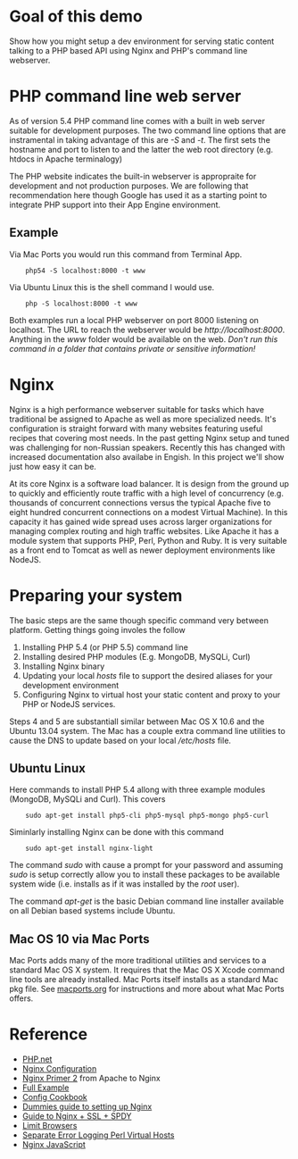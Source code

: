 
# Goal of this demo

Show how you might setup a dev environment for serving static content talking to a PHP based API using Nginx and PHP's command line webserver. 

# PHP command line web server

As of version 5.4 PHP command line comes with a built in web server suitable for development purposes. The two command line options that are instramental in taking advantage of this are _-S_ and _-t_.  The first sets the hostname and port to listen to and the latter the web root directory (e.g. htdocs in Apache terminalogy)


The PHP website indicates the built-in webserver is appropraite for development and not production purposes. We are
following that recommendation here though Google has used it as a starting point to integrate PHP support into their
App Engine environment.

## Example


Via Mac Ports you would run this command from Terminal App.

```shell
    php54 -S localhost:8000 -t www
```

Via Ubuntu Linux this is the shell command I would use.

```shell
    php -S localhost:8000 -t www
```

Both examples run a local PHP webserver on port 8000 listening on localhost.  The URL to reach the webserver would be _http://localhost:8000_.  Anything in the _www_ folder would be available on the web.  *Don't run this command in a folder that contains private or sensitive information!*

# Nginx

Nginx is a high performance webserver suitable for tasks which have traditional be assigned to Apache as well as more specialized needs. It's configuration is straight forward with many websites featuring useful recipes that covering most needs. In the past getting Nginx setup and tuned was challenging for non-Russian speakers.  Recently this has changed with increased documentation also availabe in Engish. In this project we'll show just how easy it can be.

At its core Nginx is a software load balancer. It is design from the ground up to quickly and efficiently route traffic with a high level of concurrency (e.g. thousands of concurrent connections versus the typical Apache five to eight hundred concurrent connections on a modest Virtual Machine).  In this capacity it has gained wide spread uses across larger organizations for managing complex routing and high traffic websites.  Like Apache it has a module system that supports  PHP, Perl, Python and Ruby. It is very suitable as a front end to Tomcat as well as newer deployment environments like NodeJS.

# Preparing your system

The basic steps are the same though specific command very between platform.  Getting things going involes
the follow

1. Installing PHP 5.4 (or PHP 5.5) command line
2. Installing desired PHP modules (E.g. MongoDB, MySQLi, Curl)
3. Installing Nginx binary
4. Updating your local _hosts_ file to support the desired aliases for your development environment
5. Configuring Nginx to virtual host your static content and proxy to your PHP or NodeJS services.

Steps 4 and 5 are substantiall similar between Mac OS X 10.6 and the Ubuntu 13.04 system.  The Mac has
a couple extra command line utilities to cause the DNS to update based on your local _/etc/hosts_ file.


## Ubuntu Linux

Here commands to install PHP 5.4 allong with three example modules (MongoDB, MySQLi and Curl). This covers

```shell
    sudo apt-get install php5-cli php5-mysql php5-mongo php5-curl 
```

Siminlarly installing Nginx can be done with this command

```shell
    sudo apt-get install nginx-light
```

The command _sudo_ with cause a prompt for your password and assuming _sudo_ is setup correctly
allow you to install these packages to be available system wide (i.e. installs as if it was installed by the *root* user).

The command _apt-get_ is the basic Debian command line installer available on all Debian based systems include Ubuntu.

## Mac OS 10 via Mac Ports

Mac Ports adds many of the more traditional utilities and services to a standard Mac OS X system.  It requires that
the Mac OS X Xcode command line tools are already installed. Mac Ports itself installs as a standard Mac pkg file. See
[macports.org](http://macports.org) for instructions and more about what Mac Ports offers.



# Reference

* [PHP.net](http://php.net)
* [Nginx Configuration](http://blog.martinfjordvald.com/2010/07/nginx-primer/)
* [Nginx Primer 2](http://blog.martinfjordvald.com/2011/02/nginx-primer-2-from-apache-to-nginx/) from Apache to Nginx
* [Full Example](http://wiki.nginx.org/FullExample)
* [Config Cookbook](http://wiki.nginx.org/Configuration)
* [Dummies guide to setting up Nginx](http://michael.lustfield.net/nginx/dummies-guide-to-setting-up-nginx)
* [Guide to Nginx + SSL + SPDY](http://www.mare-system.de/guide-to-nginx-ssl-spdy-hsts/)
* [Limit Browsers](http://wiki.nginx.org/LimitBrowsers)
* [Separate Error Logging Perl Virtual Hosts](http://wiki.nginx.org/SeparateErrorLoggingPerVirtualHost)
* [Nginx JavaScript](https://github.com/kung-fu-tzu/ngx_http_js_module#readme)



